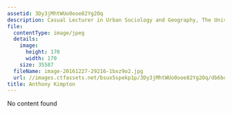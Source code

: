 ```yaml
---
assetid: 3Dy3jMhtWUo0ooe82Yg2Oq
description: Casual Lecturer in Urban Sociology and Geography, The University of Queensland
file:
  contentType: image/jpeg
  details:
    image:
      height: 170
      width: 170
    size: 35587
  fileName: image-20161227-29216-1bxz9o2.jpg
  url: //images.ctfassets.net/bsux5spekp1p/3Dy3jMhtWUo0ooe82Yg2Oq/db6bdf0f7bfaaf341f2127bd492c2722/image-20161227-29216-1bxz9o2.jpg
title: Anthony Kimpton
---
```

No content found